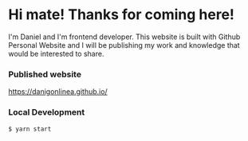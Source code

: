 
# Hi mate! Thanks for coming here!

I'm Daniel and I'm frontend developer. This website is built with Github Personal Website and I will be publishing my work and knowledge that would be interested to share.


### Published website

https://danigonlinea.github.io/


### Local Development

    $ yarn start
